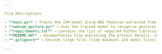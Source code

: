 ```yaml
---

File Descriptions

- **main.py** → Trains the SVM model using HOG features extracted from the dataset.  
- **webcam_gesture.py** → Uses the trained model to recognize gestures in real time through your webcam.  
- **requirements.txt** → Contains the list of required Python libraries for running this project.  
- **README.md** → Documentation file explaining the project details, setup steps, and usage instructions.  
- **.gitignore** → Ensures large files (like datasets and model files) are not uploaded to GitHub.

---
```

